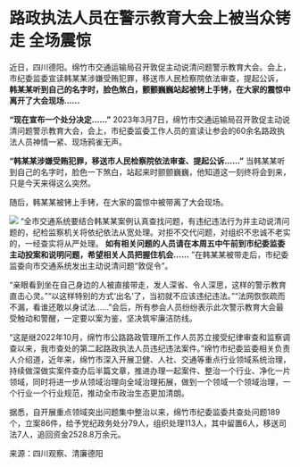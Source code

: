 # 路政执法人员在警示教育大会上被当众铐走 全场震惊

近日，四川德阳。绵竹市交通运输局召开敦促主动说清问题警示教育大会。会上，市纪委监委宣读韩某某涉嫌受贿犯罪，移送市人民检察院依法审查，提起公诉，
**韩某某听到自己的名字时，脸色煞白，颤颤巍巍站起被铐上手铐，在大家的震惊中离开了大会现场……**

**“现在宣布一个处分决定……”**
2023年3月7日，绵竹市交通运输局召开敦促主动说清问题警示教育大会，会上，市纪委监委工作人员的宣读让参会的60余名路政执法人员神情一紧、现场鸦雀无声。

**“韩某某涉嫌受贿犯罪，移送市人民检察院依法审查、提起公诉……”**
当韩某某听到自己的名字时，脸色一下煞白，站起来时颤颤巍巍，他知道这一刻终将会到来，只是今天来得这么突然。

随后，韩某某被铐上手铐，在大家的震惊中被带离了大会现场。

![](https://inews.gtimg.com/om_bt/O75yN3eacQLRL2F0ZQy0y0mMLnVG6usfBcfzblPjJbLQUAA/1000)
“全市交通系统要结合韩某某案例认真查找问题，有违纪违法行为并主动说清问题的，纪检监察机关将依纪依法从宽处理。对拒不交代问题，对组织不忠诚不老实的，一经查实将从严处理。
**如有相关问题的人员请在本周五中午前到市纪委监委主动投案和说明问题，希望相关人员把握住机会……**
”在韩某某被带走后，市纪委监委向市交通系统发出主动说清问题“敦促令”。

“亲眼看到坐在自己身边的人被直接带走，发人深省、令人深思，这样的警示教育直击心灵。”“以这样特别的方式‘出名’了，当初就不应该违纪违法。”“法网恢恢疏而不漏，看谁还敢以身试法……”会后，所有参会人员纷纷表示此次警示教育大会最受触动和警醒，一定要以案为鉴，坚决筑牢廉洁防线。

“这是继2022年10月，绵竹市公路路政管理所工作人员苏立接受纪律审查和监察调查以来，我市查处的第二起路政执法人员违纪违法案件。”绵竹市纪委监委相关负责人介绍道，近年来，绵竹市深入开展卫健、人社、交通等重点行业领域系统治理，持续做深做实案件查办后半篇文章，推进办理一起案件、整治一个行业、净化一片领域，同时将进一步从领域治理向全域治理拓展，做到一个领域一个领域治理，一个行业一个行业规范，推动全市政治生态更加清朗。

据悉，自开展重点领域突出问题集中整治以来，绵竹市纪委监委共查处问题189个，立案86件，给予党纪政务处分79人，组织处理113人，其中留置6人，移送司法7人，追回资金2528.8万余元。

来源：四川观察、清廉德阳

